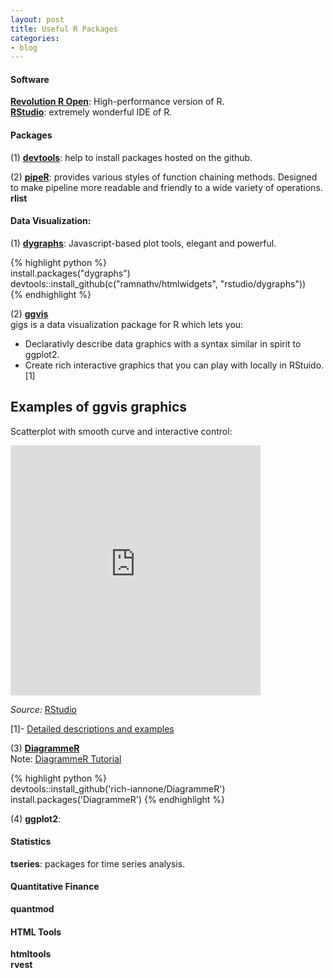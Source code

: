 ```yaml
---
layout: post
title: Useful R Packages
categories:
- blog
---
```


#### Software  
[**Revolution R Open**](http://mran.revolutionanalytics.com/documents/rro/installation/#sysreq): High-performance version of R.  
[**RStudio**](http://www.rstudio.com/products/rstudio/): extremely wonderful IDE of R.


#### Packages

(1) **[devtools](https://github.com/hadley/devtools)**: help to install packages hosted on the github. 


(2) **[pipeR](http://renkun.me/pipeR/)**: provides various styles of function chaining methods. Designed to make pipeline more readable and friendly to a wide variety of operations.
**rlist**  



#### Data Visualization:
(1) **[dygraphs](http://rstudio.github.io/dygraphs/)**: Javascript-based plot tools, elegant and powerful.   

{% highlight python %}  
install.packages("dygraphs")  
devtools::install_github(c("ramnathv/htmlwidgets", "rstudio/dygraphs"))  
{% endhighlight %}

(2) **[ggvis](http://ggvis.rstudio.com)**  
gigs is a data visualization package for R which lets you:  
- Declarativly describe data graphics with a syntax similar in spirit to ggplot2.  
- Create rich interactive graphics that you can play with locally in RStuido. [1]


<h2>Examples of ggvis graphics</h2>
<p>Scatterplot with smooth curve and interactive control:</p>
<iframe id="histogram" src="https://winston.shinyapps.io/ggvis-quick-examples-smooth-span/?viewer_pane=1" style="border: none; width: 400px; height: 400px"></iframe>


*Source:* [RStudio](www.rstudio.com)

[1]- [Detailed descriptions and examples](http://ggvis.rstudio.com)

(3) **[DiagrammeR](http://rich-iannone.github.io/DiagrammeR/docs.html)**  
Note: [DiagrammeR Tutorial](https://github.com/rich-iannone/DiagrammeR)
  
{% highlight python %}  
devtools::install_github('rich-iannone/DiagrammeR')
install.packages('DiagrammeR') 
{% endhighlight %}
  
(4) **ggplot2**:


#### Statistics 
**tseries**: packages for time series analysis.

#### Quantitative Finance  
**quantmod**  

#### HTML Tools

**htmltools**  
**rvest**

